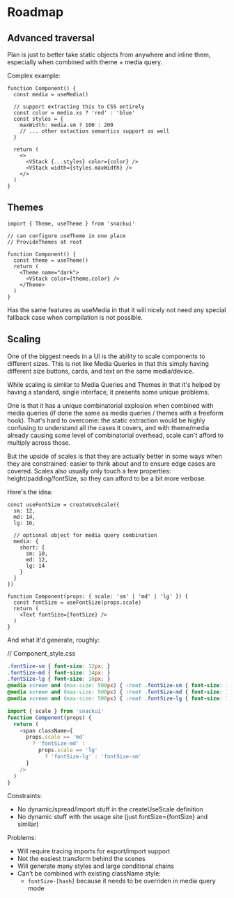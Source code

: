 # Roadmap

## Advanced traversal

Plan is just to better take static objects from anywhere and inline them, especially when combined with theme + media query.

Complex example:

```tsx
function Component() {
  const media = useMedia()

  // support extracting this to CSS entirely
  const color = media.xs ? 'red' : 'blue'
  const styles = {
    maxWidth: media.sm ? 100 : 200
    // ... other extaction semantics support as well
  }

  return (
    <>
      <VStack {...styles} color={color} />
      <VStack width={styles.maxWidth} />
    </>
  )
}
```

## Themes

```tsx
import { Theme, useTheme } from 'snackui'

// can configure useTheme in one place
// ProvideThemes at root

function Component() {
  const theme = useTheme()
  return (
    <Theme name="dark">
      <VStack color={theme.color} />
    </Theme>
  )
}
```

Has the same features as useMedia in that it will nicely not need any special fallback case when compilation is not possible.

## Scaling

One of the biggest needs in a UI is the ability to scale components to different sizes. This is not like Media Queries in that this simply having different size buttons, cards, and text on the same media/device.

While scaling is similar to Media Queries and Themes in that it's helped by having a standard, single interface, it presents some unique problems.

One is that it has a unique combinatorial explosion when combined with media queries (if done the same as media queries / themes with a freeform hook). That's hard to overcome: the static extraction would be highly confusing to understand all the cases it covers, and with theme/media already causing some level of combinatorial overhead, scale can't afford to multiply across those.

But the upside of scales is that they are actually better in some ways when they are constrained: easier to think about and to ensure edge cases are covered. Scales also usually only touch a few properties: height/padding/fontSize, so they can afford to be a bit more verbose.

Here's the idea:

```tsx
const useFontSize = createUseScale({
  sm: 12,
  md: 14,
  lg: 16,

  // optional object for media query combination
  media: {
    short: {
      sm: 10,
      md: 12,
      lg: 14
    }
  }
})

function Component(props: { scale: 'sm' | 'md' | 'lg' }) {
  const fontSize = useFontSize(props.scale)
  return (
    <Text fontSize={fontSize} />
  )
}
```

And what it'd generate, roughly:

// Component_style.css
```css
.fontSize-sm { font-size: 12px; }
.fontSize-md { font-size: 14px; }
.fontSize-lg { font-size: 16px; }
@media screen and (max-size: 500px) { :root .fontSize-sm { font-size: 10px; } }
@media screen and (max-size: 500px) { :root .fontSize-md { font-size: 12px; } }
@media screen and (max-size: 500px) { :root .fontSize-lg { font-size: 14px; } }
```

```js
import { scale } from 'snackui'
function Component(props) {
  return (
    <span className={
      props.scale == 'md'
        ? 'fontSize-md' :
          props.scale == 'lg'
            ? 'fontSize-lg' : 'fontSize-sm'
      }
    />
  )
}
```

Constraints:

- No dynamic/spread/import stuff in the createUseScale definition
- No dynamic stuff with the usage site (just fontSize={fontSize} and similar)

Problems:

- Will require tracing imports for export/import support
- Not the easiest transform behind the scenes
- Will generate many styles and large conditional chains
- Can't be combined with existing className style:
  - `fontSize-[hash]` because it needs to be overriden in media query mode
